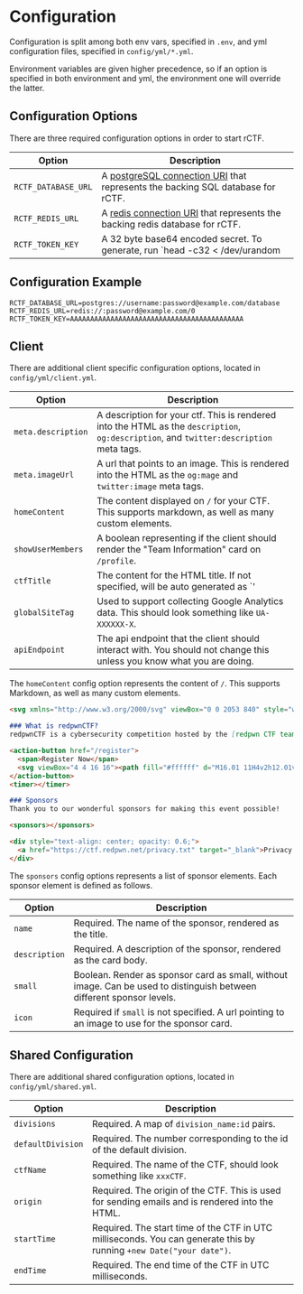 # Configuration

Configuration is split among both env vars, specified in `.env`, and yml configuration files, specified in `config/yml/*.yml`.

Environment variables are given higher precedence, so if an option is specified in both environment and yml, the environment one will override the latter.

## Configuration Options

There are three required configuration options in order to start rCTF.

Option|Description
-|-
`RCTF_DATABASE_URL`|A [postgreSQL connection URI](https://www.postgresql.org/docs/current/libpq-connect.html) that represents the backing SQL database for rCTF.  
`RCTF_REDIS_URL`|A [redis connection URI](https://metacpan.org/pod/URI::redis#SYNOPSIS) that represents the backing redis database for rCTF. 
`RCTF_TOKEN_KEY`|A 32 byte base64 encoded secret. To generate, run `head -c32 < /dev/urandom | base64 -w0`

## Configuration Example

```shell
RCTF_DATABASE_URL=postgres://username:password@example.com/database
RCTF_REDIS_URL=redis://:password@example.com/0
RCTF_TOKEN_KEY=AAAAAAAAAAAAAAAAAAAAAAAAAAAAAAAAAAAAAAAAAAA
```

## Client

There are additional client specific configuration options, located in `config/yml/client.yml`. 

Option|Description
-|-
`meta.description` | A description for your ctf. This is rendered into the HTML as the `description`,  `og:description`, and `twitter:description` meta tags. 
`meta.imageUrl` | A url that points to an image. This is rendered into the HTML as the `og:mage` and `twitter:image` meta tags. 
`homeContent` | The content displayed on `/` for your CTF. This supports markdown, as well as many custom elements. 
`showUserMembers` | A boolean representing if the client should render the "Team Information" card on `/profile`. 
`ctfTitle` | The content for the HTML title. If not specified, will be auto generated as `' | ' + shared.ctfName`.
`globalSiteTag` | Used to support collecting Google Analytics data. This should look something like `UA-XXXXXX-X`. 
`apiEndpoint` | The api endpoint that the client should interact with. You should not change this unless you know what you are doing. 

The `homeContent` config option represents the content of `/`. This supports Markdown, as well as many custom elements. 

```md
<svg xmlns="http://www.w3.org/2000/svg" viewBox="0 0 2053 840" style="width: 300px; margin: 20px auto; display: block;"><rect width="840" height="840" rx="195.6"/><path fill="#0e3f4a" d="M199 683l315 84 253-255-84-312zm442-526L326 73 73 328l84 313z"/><path fill="#bc2226" d="M504 294h-33a74 74 0 0022-52c0-41-33-74-73-74s-73 33-73 74a74 74 0 0022 52h-33a20 20 0 00-20 20v3a20 20 0 0020 20h168a20 20 0 0020-20v-3a20 20 0 00-20-20zM319 544h198c9 0 16 7 16 16v18c0 8-7 15-16 15H319c-8 0-15-7-15-15v-18c0-9 7-16 15-16zm-31 65h264c10 0 18 8 18 17v29c0 9-8 17-18 17H288c-10 0-18-8-18-17v-29c0-9 8-17 18-17zm40-80c54-99 35-177 35-177h114s-19 78 35 177z"/><path fill="#ffffff" d="M1275 473a88 88 0 11-1-105l86-65a195 195 0 100 234zm103-248v106h124v285h105V331h123V225h-228zm383 0v391h106V493h121V387h-121v-56h186V225h-187z"/></svg>

### What is redpwnCTF?
redpwnCTF is a cybersecurity competition hosted by the [redpwn CTF team](https://ctftime.org/team/59759). We have over $3000 worth of prizes to distribute to top teams. Please check out our [landing page](https://ctf.redpwn.net/) and join our [Discord](https://discord.gg/25fu2Xd) server for more information!

<action-button href="/register">
  <span>Register Now</span>
  <svg viewBox="4 4 16 16"><path fill="#ffffff" d="M16.01 11H4v2h12.01v3L20 12l-3.99-4z"></path></svg>
</action-button>
<timer></timer>

### Sponsors
Thank you to our wonderful sponsors for making this event possible!

<sponsors></sponsors>

<div style="text-align: center; opacity: 0.6;">
  <a href="https://ctf.redpwn.net/privacy.txt" target="_blank">Privacy Policy</a>
</div>
```

The `sponsors` config options represents a list of sponsor elements. Each sponsor element is defined as follows. 

Option|Description
-|-
`name` | Required. The name of the sponsor, rendered as the title. 
`description` | Required. A description of the sponsor, rendered as the card body.
`small` | Boolean. Render as sponsor card as small, without image. Can be used to distinguish between different sponsor levels. 
`icon` | Required if `small` is not specified. A url pointing to an image to use for the sponsor card. 

## Shared Configuration

There are additional shared configuration options, located in `config/yml/shared.yml`. 

Option|Description
-|-
`divisions` | Required. A map of `division_name:id` pairs. 
`defaultDivision` | Required. The number corresponding to the id of the default division.
`ctfName` | Required. The name of the CTF, should look something like `xxxCTF`. 
`origin` | Required. The origin of the CTF. This is used for sending emails and is rendered into the HTML. 
`startTime` | Required. The start time of the CTF in UTC milliseconds. You can generate this by running `+new Date("your date")`.
`endTime` | Required. The end time of the CTF in UTC milliseconds. 
